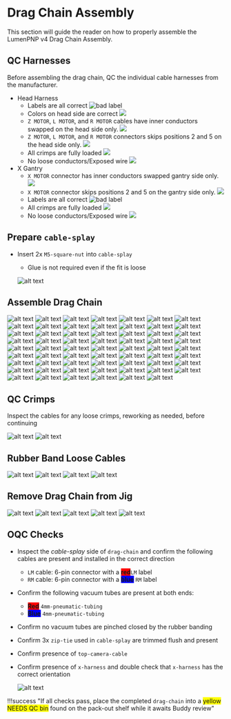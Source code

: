 # Drag Chain Assembly #

This section will guide the reader on how to properly assemble the LumenPNP v4 Drag Chain Assembly.

## QC Harnesses ##

Before assembling the drag chain, QC the individual cable harnesses from the manufacturer.

- Head Harness
    - Labels are all correct
        ![bad label](img/wrong-label.webp)
    - Colors on head side are correct
		![](img/color-labels.webp)
    - `Z MOTOR`, `L MOTOR`, and `R MOTOR` cables have inner conductors swapped on the head side only.
		![](img/inner-swapped.webp)
	- `Z MOTOR`, `L MOTOR`, and `R MOTOR` connectors skips positions 2 and 5 on the head side only.
		![](img/skip-2-5.webp)
    - All crimps are fully loaded
    	![](img/not-seated.webp)
    - No loose conductors/Exposed wire
    	![](img/bad-crimp.webp)
- X Gantry
    - `X MOTOR` connector has inner conductors swapped gantry side only.
		![](img/inner-swapped.webp)
	- `X MOTOR` connector skips positions 2 and 5 on the gantry side only.
		![](img/skip-2-5.webp)
    - Labels are all correct
        ![bad label](img/wrong-label.webp)
    - All crimps are fully loaded
    	![](img/not-seated.webp)
    - No loose conductors/Exposed wire
    	![](img/bad-crimp.webp)

## Prepare `cable-splay` ##

- Insert 2x `M5-square-nut` into `cable-splay`
	- Glue is not required even if the fit is loose

	![alt text](img/insert-nuts.webp)

## Assemble Drag Chain ##

![alt text](img/IMG_0192.webp)
![alt text](img/IMG_0193.webp)
![alt text](img/IMG_0194.webp)
![alt text](img/IMG_0195.webp)
![alt text](img/IMG_0197.webp)
![alt text](img/IMG_0199.webp)
![alt text](img/IMG_0200.webp)
![alt text](img/IMG_0201.webp)
![alt text](img/IMG_0203.webp)
![alt text](img/IMG_0204.webp)
![alt text](img/IMG_0205.webp)
![alt text](img/IMG_0206.webp)
![alt text](img/IMG_0207.webp)
![alt text](img/IMG_0208.webp)
![alt text](img/IMG_0209.webp)
![alt text](img/IMG_0210.webp)
![alt text](img/IMG_0212.webp)
![alt text](img/IMG_0211.webp)
![alt text](img/IMG_0202.webp)
![alt text](img/IMG_0213.webp)
![alt text](img/IMG_0214.webp)
![alt text](img/IMG_0215.webp)
![alt text](img/IMG_0223.webp)
![alt text](img/IMG_0224.webp)
![alt text](img/IMG_0225.webp)
![alt text](img/IMG_0226.webp)
![alt text](img/IMG_0227.webp)
![alt text](img/IMG_0228.webp)
![alt text](img/IMG_0229.webp)
![alt text](img/IMG_0230.webp)
![alt text](img/IMG_0231.webp)
![alt text](img/IMG_0233.webp)
![alt text](img/IMG_0234.webp)
![alt text](img/IMG_0235.webp)
![alt text](img/IMG_0236.webp)
![alt text](img/IMG_0237.webp)
![alt text](img/IMG_0238.webp)
![alt text](img/IMG_0239.webp)
![alt text](img/IMG_0240.webp)
![alt text](img/IMG_0241.webp)
![alt text](img/IMG_0242.webp)
![alt text](img/IMG_0243.webp)
![alt text](img/IMG_0244.webp)
![alt text](img/IMG_0245.webp)
![alt text](img/IMG_0247.webp)
![alt text](img/IMG_0248.webp)
![alt text](img/IMG_0249.webp)
![alt text](img/IMG_0250.webp)
![alt text](img/IMG_0253.webp)
![alt text](img/IMG_0255.webp)
![alt text](img/IMG_0256.webp)
![alt text](img/IMG_0257.webp)
![alt text](img/IMG_0258.webp)
![alt text](img/IMG_0259.webp)
![alt text](img/IMG_0260.webp)
![alt text](img/IMG_0261.webp)
![alt text](img/IMG_0262.webp)
![alt text](img/IMG_0263.webp)
![alt text](img/IMG_0264.webp)
![alt text](img/IMG_0265.webp)
![alt text](img/IMG_0266.webp)
![alt text](img/IMG_0267.webp)

## QC Crimps ##
Inspect the cables for any loose crimps, reworking as needed, before continuing

![alt text](img/IMG_0285.webp)
![alt text](img/IMG_0286.webp)

## Rubber Band Loose Cables ##

![alt text](img/IMG_0268.webp)
![alt text](img/IMG_0269.webp)
![alt text](img/IMG_0270.webp)
![alt text](img/IMG_0271.webp)

## Remove Drag Chain from Jig ##

![alt text](img/IMG_0273.webp)
![alt text](img/IMG_0274.webp)
![alt text](img/IMG_0275.webp)
![alt text](img/IMG_0276.webp)
![alt text](img/IMG_0278.webp)

## OQC Checks ##

* Inspect the *cable-splay* side of `drag-chain` and confirm the following cables are present and installed in the correct direction

	*  `LM` cable: 6-pin connector with a <span style="background-color:red">**red**</span>`LM` label
	*  `RM` cable: 6-pin connector with a <span style="background-color:blue">**blue**</span> `RM` label

* Confirm the following vacuum tubes are present at both ends:
	*  	<span style="background-color:red">**Red**</span> `4mm-pneumatic-tubing`
	*  	<span style="background-color:blue">**Blue**</span> `4mm-pneumatic-tubing`

* Confirm no vacuum tubes are pinched closed by the rubber banding
* Confirm 3x `zip-tie` used in `cable-splay` are trimmed flush and present
* Confirm presence of `top-camera-cable`
* Confirm presence of `x-harness` and double check that `x-harness` has the correct orientation

	![alt text](img/x-harness-qc.webp)

!!!success "If all checks pass, place the completed `drag-chain` into a <span style="background-color:yellow"> yellow NEEDS QC bin</span> found on the pack-out shelf while it awaits Buddy review"
